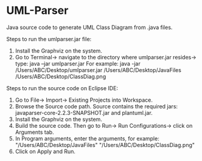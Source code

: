 # UML-Parser
Java source code to generate UML Class Diagram from .java files.

Steps to run the umlparser.jar file:
1. Install the Graphviz on the system.
2. Go to Terminal-> navigate to the directory where umlparser.jar resides->
type: java –jar umlparser.jar <source> <destination>
For example:
java -jar /Users/ABC/Desktop/umlparser.jar /Users/ABC/Desktop/JavaFiles /Users/ABC/Desktop/ClassDiag.png


Steps to run the source code on Eclipse IDE:
1. Go to File-> Import-> Existing Projects into Workspace.
2. Browse the Source code path. Source contains the required jars:
javaparser-core-2.2.3-SNAPSHOT.jar and plantuml.jar.
3. Install the Graphviz on the system.
4. Build the source code. Then go to Run-> Run Configurations-> click on
Arguments tab.
5. In Program arguments, enter the arguments, for example:
"/Users/ABC/Desktop/JavaFiles" "/Users/ABC/Desktop/ClassDiag.png"
6. Click on Apply and Run.
